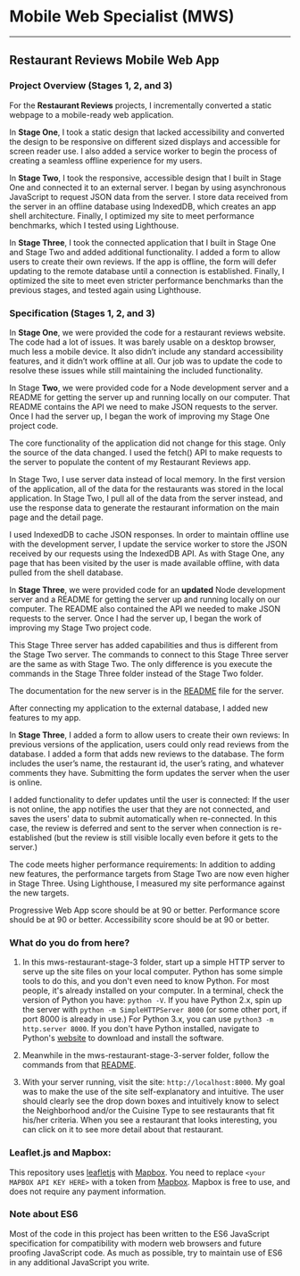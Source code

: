 # Mobile Web Specialist (MWS)
---
## Restaurant Reviews Mobile Web App


### Project Overview (Stages 1, 2, and 3)

For the **Restaurant Reviews** projects, I incrementally converted a static webpage to a mobile-ready web application. 

In **Stage One**, I took a static design that lacked accessibility and converted the design to be responsive on different sized displays and accessible for screen reader use. I also added a service worker to begin the process of creating a seamless offline experience for my users.

In **Stage Two**, I took the responsive, accessible design that I built in Stage One and connected it to an external server. I began by using asynchronous JavaScript to request JSON data from the server. I store data received from the server in an offline database using IndexedDB, which creates an app shell architecture. Finally, I optimized my site to meet performance benchmarks, which I tested using Lighthouse.

In **Stage Three**, I took the connected application that I built in Stage One and Stage Two and added additional functionality. I added a form to allow users to create their own reviews. If the app is offline, the form will defer updating to the remote database until a connection is established. Finally, I optimized the site to meet even stricter performance benchmarks than the previous stages, and tested again using Lighthouse.


### Specification (Stages 1, 2, and 3)

In **Stage One**, we were provided the code for a restaurant reviews website. The code had a lot of issues. It was barely usable on a desktop browser, much less a mobile device. It also didn’t include any standard accessibility features, and it didn’t work offline at all. Our job was to update the code to resolve these issues while still maintaining the included functionality. 

In Stage **Two**, we were provided code for a Node development server and a README for getting the server up and running locally on our computer. That README contains the API we need to make JSON requests to the server. Once I had the server up, I began the work of improving my Stage One project code.

The core functionality of the application did not change for this stage. Only the source of the data changed. I used the fetch() API to make requests to the server to populate the content of my Restaurant Reviews app.

In Stage Two, I use server data instead of local memory. In the first version of the application, all of the data for the restaurants was stored in the local application. In Stage Two, I pull all of the data from the server instead, and use the response data to generate the restaurant information on the main page and the detail page.

I used IndexedDB to cache JSON responses. In order to maintain offline use with the development server, I update the service worker to store the JSON received by our requests using the IndexedDB API. As with Stage One, any page that has been visited by the user is made available offline, with data pulled from the shell database.

In **Stage Three**, we were provided code for an **updated** Node development server and a README for getting the server up and running locally on our computer. The README also contained the API we needed to make JSON requests to the server. Once I had the server up, I began the work of improving my Stage Two project code.

This Stage Three server has added capabilities and thus is different from the Stage Two server. The commands to connect to this Stage Three server are the same as with Stage Two.  The only difference is you execute the commands in the Stage Three folder instead of the Stage Two folder.

The documentation for the new server is in the [README](https://github.com/rob4abcba/mws-restaurant-stage-3-server/blob/master/README.md) file for the server.

After connecting my application to the external database, I added new features to my app.

In **Stage Three**, I added a form to allow users to create their own reviews: In previous versions of the application, users could only read reviews from the database. I added a form that adds new reviews to the database. The form includes the user’s name, the restaurant id, the user’s rating, and whatever comments they have. Submitting the form updates the server when the user is online.

I added functionality to defer updates until the user is connected: If the user is not online, the app notifies the user that they are not connected, and saves the users' data to submit automatically when re-connected. In this case, the review is deferred and sent to the server when connection is re-established (but the review is still visible locally even before it gets to the server.)

The code meets higher performance requirements: In addition to adding new features, the performance targets from Stage Two are now even higher in Stage Three. Using Lighthouse, I measured my site performance against the new targets.

Progressive Web App score should be at 90 or better.
Performance score should be at 90 or better.
Accessibility score should be at 90 or better.

### What do you do from here?

1. In this mws-restaurant-stage-3 folder, start up a simple HTTP server to serve up the site files on your local computer. Python has some simple tools to do this, and you don't even need to know Python. For most people, it's already installed on your computer. In a terminal, check the version of Python you have: `python -V`. If you have Python 2.x, spin up the server with `python -m SimpleHTTPServer 8000` (or some other port, if port 8000 is already in use.) For Python 3.x, you can use `python3 -m http.server 8000`. If you don't have Python installed, navigate to Python's [website](https://www.python.org/) to download and install the software.

2. Meanwhile in the mws-restaurant-stage-3-server folder, follow the commands from that [README](https://github.com/rob4abcba/mws-restaurant-stage-3-server/blob/master/README.md).

3. With your server running, visit the site: `http://localhost:8000`.  My goal was to make the use of the site self-explanatory and intuitive.  The user should clearly see the drop down boxes and intuitively know to select the Neighborhood and/or the Cuisine Type to see restaurants that fit his/her criteria.  When you see a restaurant that looks interesting, you can click on it to see more detail about that restaurant.


### Leaflet.js and Mapbox:

This repository uses [leafletjs](https://leafletjs.com/) with [Mapbox](https://www.mapbox.com/). You need to replace `<your MAPBOX API KEY HERE>` with a token from [Mapbox](https://www.mapbox.com/). Mapbox is free to use, and does not require any payment information. 

### Note about ES6

Most of the code in this project has been written to the ES6 JavaScript specification for compatibility with modern web browsers and future proofing JavaScript code. As much as possible, try to maintain use of ES6 in any additional JavaScript you write. 
